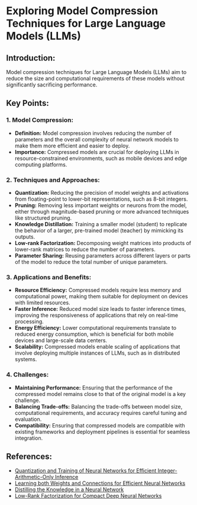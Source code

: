 # Exploring Model Compression Techniques for Large Language Models (LLMs)

## Introduction:
Model compression techniques for Large Language Models (LLMs) aim to reduce the size and computational requirements of these models without significantly sacrificing performance. 

## Key Points:

### 1. Model Compression:
- **Definition:** Model compression involves reducing the number of parameters and the overall complexity of neural network models to make them more efficient and easier to deploy.
- **Importance:** Compressed models are crucial for deploying LLMs in resource-constrained environments, such as mobile devices and edge computing platforms.

### 2. Techniques and Approaches:
- **Quantization:** Reducing the precision of model weights and activations from floating-point to lower-bit representations, such as 8-bit integers.
- **Pruning:** Removing less important weights or neurons from the model, either through magnitude-based pruning or more advanced techniques like structured pruning.
- **Knowledge Distillation:** Training a smaller model (student) to replicate the behavior of a larger, pre-trained model (teacher) by mimicking its outputs.
- **Low-rank Factorization:** Decomposing weight matrices into products of lower-rank matrices to reduce the number of parameters.
- **Parameter Sharing:** Reusing parameters across different layers or parts of the model to reduce the total number of unique parameters.

### 3. Applications and Benefits:
- **Resource Efficiency:** Compressed models require less memory and computational power, making them suitable for deployment on devices with limited resources.
- **Faster Inference:** Reduced model size leads to faster inference times, improving the responsiveness of applications that rely on real-time processing.
- **Energy Efficiency:** Lower computational requirements translate to reduced energy consumption, which is beneficial for both mobile devices and large-scale data centers.
- **Scalability:** Compressed models enable scaling of applications that involve deploying multiple instances of LLMs, such as in distributed systems.

### 4. Challenges:
- **Maintaining Performance:** Ensuring that the performance of the compressed model remains close to that of the original model is a key challenge.
- **Balancing Trade-offs:** Balancing the trade-offs between model size, computational requirements, and accuracy requires careful tuning and evaluation.
- **Compatibility:** Ensuring that compressed models are compatible with existing frameworks and deployment pipelines is essential for seamless integration.

## References:
- [Quantization and Training of Neural Networks for Efficient Integer-Arithmetic-Only Inference](https://arxiv.org/abs/1712.05877)
- [Learning both Weights and Connections for Efficient Neural Networks](https://arxiv.org/abs/1506.02626)
- [Distilling the Knowledge in a Neural Network](https://arxiv.org/abs/1503.02531)
- [Low-Rank Factorization for Compact Deep Neural Networks](https://arxiv.org/abs/1402.4929)

